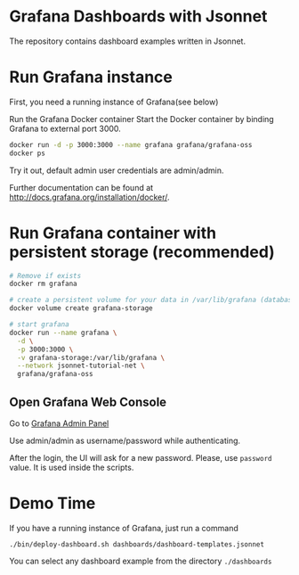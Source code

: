 # Grafana Dashboards with Jsonnet

The repository contains dashboard examples written in Jsonnet.

# Run Grafana instance

First, you need a running instance of Grafana(see below)

Run the Grafana Docker container
Start the Docker container by binding Grafana to external port 3000.

```bash
docker run -d -p 3000:3000 --name grafana grafana/grafana-oss
docker ps
```

Try it out, default admin user credentials are admin/admin.

Further documentation can be found at http://docs.grafana.org/installation/docker/.

# Run Grafana container with persistent storage (recommended)
```bash
# Remove if exists
docker rm grafana

# create a persistent volume for your data in /var/lib/grafana (database and plugins)
docker volume create grafana-storage

# start grafana
docker run --name grafana \
  -d \
  -p 3000:3000 \
  -v grafana-storage:/var/lib/grafana \
  --network jsonnet-tutorial-net \
  grafana/grafana-oss
```

## Open Grafana Web Console

Go to [Grafana Admin Panel](https://localhost:3000)

Use admin/admin as username/password while authenticating. 

After the login, the UI will ask for a new password. Please, use `password` value. It is used inside the scripts.


# Demo Time

If you have a running instance of Grafana, just run a command

```shell
./bin/deploy-dashboard.sh dashboards/dashboard-templates.jsonnet 
```

You can select any dashboard example from the directory `./dashboards`
